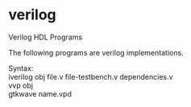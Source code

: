 # verilog
Verilog HDL Programs

The following programs are verilog implementations.

Syntax:  
iverilog obj file.v file-testbench.v dependencies.v  
vvp obj  
gtkwave name.vpd  

